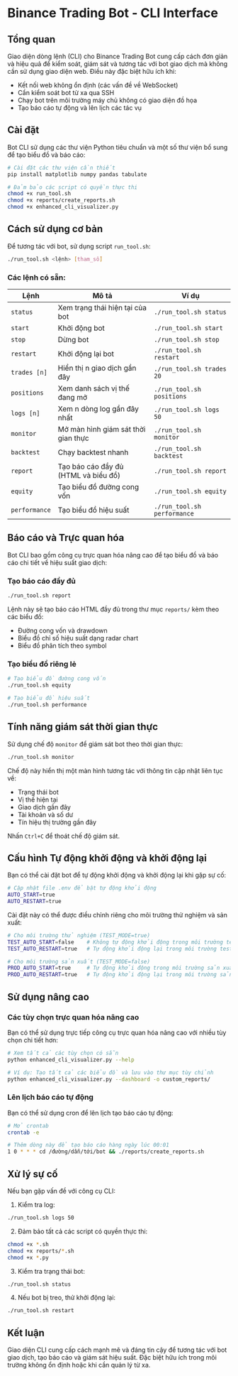 # Binance Trading Bot - CLI Interface

## Tổng quan

Giao diện dòng lệnh (CLI) cho Binance Trading Bot cung cấp cách đơn giản và hiệu quả để kiểm soát, giám sát và tương tác với bot giao dịch mà không cần sử dụng giao diện web. Điều này đặc biệt hữu ích khi:

- Kết nối web không ổn định (các vấn đề về WebSocket)
- Cần kiểm soát bot từ xa qua SSH
- Chạy bot trên môi trường máy chủ không có giao diện đồ họa
- Tạo báo cáo tự động và lên lịch các tác vụ

## Cài đặt

Bot CLI sử dụng các thư viện Python tiêu chuẩn và một số thư viện bổ sung để tạo biểu đồ và báo cáo:

```bash
# Cài đặt các thư viện cần thiết
pip install matplotlib numpy pandas tabulate

# Đảm bảo các script có quyền thực thi
chmod +x run_tool.sh
chmod +x reports/create_reports.sh
chmod +x enhanced_cli_visualizer.py
```

## Cách sử dụng cơ bản

Để tương tác với bot, sử dụng script `run_tool.sh`:

```bash
./run_tool.sh <lệnh> [tham_số]
```

### Các lệnh có sẵn:

| Lệnh | Mô tả | Ví dụ |
|------|-------|-------|
| `status` | Xem trạng thái hiện tại của bot | `./run_tool.sh status` |
| `start` | Khởi động bot | `./run_tool.sh start` |
| `stop` | Dừng bot | `./run_tool.sh stop` |
| `restart` | Khởi động lại bot | `./run_tool.sh restart` |
| `trades [n]` | Hiển thị n giao dịch gần đây | `./run_tool.sh trades 20` |
| `positions` | Xem danh sách vị thế đang mở | `./run_tool.sh positions` |
| `logs [n]` | Xem n dòng log gần đây nhất | `./run_tool.sh logs 50` |
| `monitor` | Mở màn hình giám sát thời gian thực | `./run_tool.sh monitor` |
| `backtest` | Chạy backtest nhanh | `./run_tool.sh backtest` |
| `report` | Tạo báo cáo đầy đủ (HTML và biểu đồ) | `./run_tool.sh report` |
| `equity` | Tạo biểu đồ đường cong vốn | `./run_tool.sh equity` |
| `performance` | Tạo biểu đồ hiệu suất | `./run_tool.sh performance` |

## Báo cáo và Trực quan hóa

Bot CLI bao gồm công cụ trực quan hóa nâng cao để tạo biểu đồ và báo cáo chi tiết về hiệu suất giao dịch:

### Tạo báo cáo đầy đủ

```bash
./run_tool.sh report
```

Lệnh này sẽ tạo báo cáo HTML đầy đủ trong thư mục `reports/` kèm theo các biểu đồ:
- Đường cong vốn và drawdown
- Biểu đồ chỉ số hiệu suất dạng radar chart
- Biểu đồ phân tích theo symbol

### Tạo biểu đồ riêng lẻ

```bash
# Tạo biểu đồ đường cong vốn
./run_tool.sh equity

# Tạo biểu đồ hiệu suất
./run_tool.sh performance
```

## Tính năng giám sát thời gian thực

Sử dụng chế độ `monitor` để giám sát bot theo thời gian thực:

```bash
./run_tool.sh monitor
```

Chế độ này hiển thị một màn hình tương tác với thông tin cập nhật liên tục về:
- Trạng thái bot
- Vị thế hiện tại
- Giao dịch gần đây
- Tài khoản và số dư
- Tín hiệu thị trường gần đây

Nhấn `Ctrl+C` để thoát chế độ giám sát.

## Cấu hình Tự động khởi động và khởi động lại

Bạn có thể cài đặt bot để tự động khởi động và khởi động lại khi gặp sự cố:

```bash
# Cập nhật file .env để bật tự động khởi động
AUTO_START=true
AUTO_RESTART=true
```

Cài đặt này có thể được điều chỉnh riêng cho môi trường thử nghiệm và sản xuất:

```bash
# Cho môi trường thử nghiệm (TEST_MODE=true)
TEST_AUTO_START=false    # Không tự động khởi động trong môi trường test
TEST_AUTO_RESTART=true   # Tự động khởi động lại trong môi trường test

# Cho môi trường sản xuất (TEST_MODE=false)
PROD_AUTO_START=true     # Tự động khởi động trong môi trường sản xuất
PROD_AUTO_RESTART=true   # Tự động khởi động lại trong môi trường sản xuất
```

## Sử dụng nâng cao

### Các tùy chọn trực quan hóa nâng cao

Bạn có thể sử dụng trực tiếp công cụ trực quan hóa nâng cao với nhiều tùy chọn chi tiết hơn:

```bash
# Xem tất cả các tùy chọn có sẵn
python enhanced_cli_visualizer.py --help

# Ví dụ: Tạo tất cả các biểu đồ và lưu vào thư mục tùy chỉnh
python enhanced_cli_visualizer.py --dashboard -o custom_reports/
```

### Lên lịch báo cáo tự động

Bạn có thể sử dụng cron để lên lịch tạo báo cáo tự động:

```bash
# Mở crontab
crontab -e

# Thêm dòng này để tạo báo cáo hàng ngày lúc 00:01
1 0 * * * cd /đường/dẫn/tới/bot && ./reports/create_reports.sh
```

## Xử lý sự cố

Nếu bạn gặp vấn đề với công cụ CLI:

1. Kiểm tra log:
```bash
./run_tool.sh logs 50
```

2. Đảm bảo tất cả các script có quyền thực thi:
```bash
chmod +x *.sh
chmod +x reports/*.sh
chmod +x *.py
```

3. Kiểm tra trạng thái bot:
```bash
./run_tool.sh status
```

4. Nếu bot bị treo, thử khởi động lại:
```bash
./run_tool.sh restart
```

## Kết luận

Giao diện CLI cung cấp cách mạnh mẽ và đáng tin cậy để tương tác với bot giao dịch, tạo báo cáo và giám sát hiệu suất. Đặc biệt hữu ích trong môi trường không ổn định hoặc khi cần quản lý từ xa.